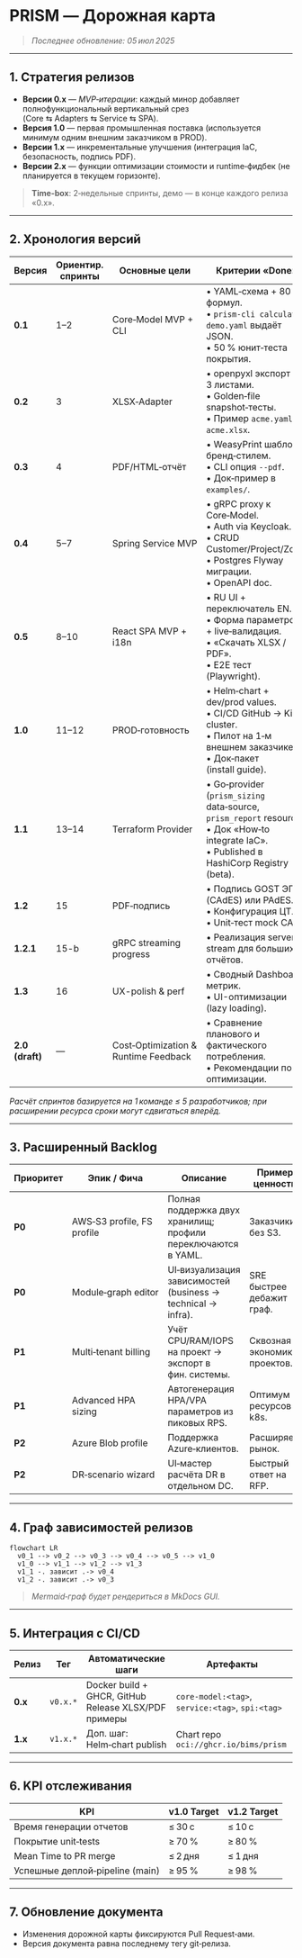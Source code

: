 # PRISM — Дорожная карта

> *Последнее обновление: 05 июл 2025*

---

## 1. Стратегия релизов

* **Версии 0.x** — *MVP‑итерации*: каждый минор добавляет полнофункциональный вертикальный срез (Core ⇆ Adapters ⇆ Service ⇆ SPA).
* **Версия 1.0** — первая промышленная поставка (используется минимум одним внешним заказчиком в PROD).
* **Версии 1.x** — инкрементальные улучшения (интеграция IaC, безопасность, подпись PDF).
* **Версии 2.x** — функции оптимизации стоимости и runtime‑фидбек (не планируется в текущем горизонте).

> **Time‑box**: 2‑недельные спринты, демо — в конце каждого релиза «0.x».

---

## 2. Хронология версий

| Версия          | Ориентир.<br>спринты | Основные цели                        | Критерии «Done»                                                                                                                                   |
|-----------------|----------------------|--------------------------------------| ------------------------------------------------------------------------------------------------------------------------------------------------- |
| **0.1**         | 1–2                  | Core‑Model MVP + CLI                 | • YAML‑схема + 80 % формул.<br>• `prism-cli calculate demo.yaml` выдаёт JSON.<br>• 50 % юнит‑теста покрытия.                                      |
| **0.2**         | 3                    | XLSX‑Adapter                         | • openpyxl экспорт с 3 листами.<br>• Golden‑file snapshot‑тесты.<br>• Пример `acme.yaml` + `acme.xlsx`.                                           |
| **0.3**         | 4                    | PDF/HTML‑отчёт                       | • WeasyPrint шаблон с бренд‑стилем.<br>• CLI опция `--pdf`.<br>• Док‑пример в `examples/`.                                                        |
| **0.4**         | 5–7                  | Spring Service MVP                   | • gRPC proxy к Core‑Model.<br>• Auth via Keycloak.<br>• CRUD Customer/Project/Zone.<br>• Postgres Flyway миграции.<br>• OpenAPI doc.              |
| **0.5**         | 8–10                 | React SPA MVP + i18n                 | • RU UI + переключатель EN.<br>• Форма параметров + live‑валидация.<br>• «Скачать XLSX / PDF».<br>• E2E тест (Playwright).                        |
| **1.0**         | 11–12                | PROD‑готовность                      | • Helm‑chart + dev/prod values.<br>• CI/CD GitHub → Kind cluster.<br>• Пилот на 1‑м внешнем заказчике.<br>• Док‑пакет (install guide).            |
| **1.1**         | 13–14                | Terraform Provider                   | • Go‑provider (`prism_sizing` data‑source, `prism_report` resource).<br>• Док «How‑to integrate IaC».<br>• Published в HashiCorp Registry (beta). |
| **1.2**         | 15                   | PDF‑подпись                          | • Подпись GOST ЭП (CAdES) или PAdES.<br>• Конфигурация ЦТ.<br>• Unit‑тест mock CAs.                                                               |
| **1.2.1**       | 15-b                 | gRPC streaming progress              | • Реализация server-stream для больших отчётов. |
| **1.3**         | 16                   | UX-polish & perf                     | • Сводный Dashboard метрик.<br>• UI-оптимизации (lazy loading). |
| **2.0 (draft)** | —                    | Cost‑Optimization & Runtime Feedback | • Сравнение планового и фактического потребления.<br>• Рекомендации по оптимизации.                                                               |

*Расчёт спринтов базируется на 1 команде ≤ 5 разработчиков; при расширении ресурса сроки могут сдвигаться вперёд.*

---

## 3. Расширенный Backlog

| Приоритет | Эпик / Фича                | Описание                                                      | Пример ценности              |
| --------- | -------------------------- | ------------------------------------------------------------- | ---------------------------- |
| **P0**    | AWS‑S3 profile, FS profile | Полная поддержка двух хранилищ; профили переключаются в YAML. | Заказчики без S3.            |
| **P0**    | Module‑graph editor        | UI‑визуализация зависимостей (business → technical → infra).  | SRE быстрее дебажит граф.    |
| **P1**    | Multi‑tenant billing       | Учёт CPU/RAM/IOPS на проект → экспорт в фин. системы.         | Сквозная экономика проектов. |
| **P1**    | Advanced HPA sizing        | Автогенерация HPA/VPA параметров из пиковых RPS.              | Оптимум ресурсов в k8s.      |
| **P2**    | Azure Blob profile         | Поддержка Azure‑клиентов.                                     | Расширяем рынок.             |
| **P2**    | DR‑scenario wizard         | UI‑мастер расчёта DR в отдельном DC.                          | Быстрый ответ на RFP.        |

---

## 4. Граф зависимостей релизов

```mermaid
flowchart LR
  v0_1 --> v0_2 --> v0_3 --> v0_4 --> v0_5 --> v1_0
  v1_0 --> v1_1 --> v1_2 --> v1_3
  v1_1 -. зависит .-> v0_4
  v1_2 -. зависит .-> v0_3
```

> *Mermaid‑граф будет рендериться в MkDocs GUI.*

---

## 5. Интеграция с CI/CD

| Релиз   | Тег      | Автоматические шаги                                  | Артефакты                                        |
| ------- | -------- | ---------------------------------------------------- | ------------------------------------------------ |
| **0.x** | `v0.x.*` | Docker build + GHCR, GitHub Release XLSX/PDF примеры | `core-model:<tag>`, `service:<tag>`, `spi:<tag>` |
| **1.x** | `v1.x.*` | Доп. шаг: Helm‑chart publish                         | Chart repo `oci://ghcr.io/bims/prism`            |

---

## 6. KPI отслеживания

| KPI                             | v1.0 Target | v1.2 Target |
| ------------------------------- | ----------- | ----------- |
| Время генерации отчетов         | ≤ 30 c      | ≤ 10 c      |
| Покрытие unit‑tests             | ≥ 70 %      | ≥ 80 %      |
| Mean Time to PR merge           | ≤ 2 дня     | ≤ 1 дня     |
| Успешные деплой‑pipeline (main) | ≥ 95 %      | ≥ 98 %      |

---

## 7. Обновление документа

* Изменения дорожной карты фиксируются Pull Request‑ами.<br>
* Версия документа равна последнему тегу git‑релиза.
